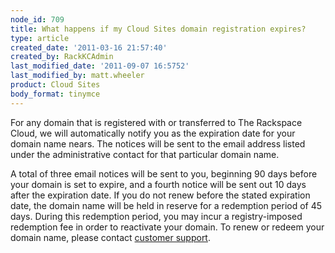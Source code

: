 ```yaml
---
node_id: 709
title: What happens if my Cloud Sites domain registration expires?
type: article
created_date: '2011-03-16 21:57:40'
created_by: RackKCAdmin
last_modified_date: '2011-09-07 16:5752'
last_modified_by: matt.wheeler
product: Cloud Sites
body_format: tinymce
---
```


For any domain that is registered with or transferred to The Rackspace
Cloud, we will automatically notify you as the expiration date for your
domain name nears. The notices will be sent to the email address listed
under the administrative contact for that particular domain name.

A total of three email notices will be sent to you, beginning 90 days
before your domain is set to expire, and a fourth notice will be sent
out 10 days after the expiration date. If you do not renew before the
stated expiration date, the domain name will be held in reserve for a
redemption period of 45 days. During this redemption period, you may
incur a registry-imposed redemption fee in order to reactivate your
domain. To renew or redeem your domain name, please contact [customer
support](http://manage.rackspacecloud.com/SupportMain.do "http://manage.rackspacecloud.com/SupportMain.do").

